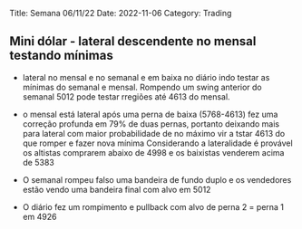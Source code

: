 Title: Semana 06/11/22
Date: 2022-11-06
Category: Trading

## Mini dólar - lateral descendente no mensal testando mínimas

* lateral no mensal e no semanal e em baixa no diário indo testar as mínimas do semanal e mensal. Rompendo um swing anterior do semanal 5012 pode testar rregiões até 4613 do mensal.

* o mensal está lateral após uma  perna de baixa (5768-4613) fez uma correção profunda em 79% de duas pernas, portanto deixando mais para lateral com maior probabilidade de no máximo vir a tstar  4613 do que romper e fazer nova mínima
Considerando a lateralidade é provável  os altistas comprarem abaixo de 4998
e os baixistas venderem acima de 5383

* O semanal rompeu falso uma bandeira de fundo duplo e os vendedores estão vendo uma bandeira final com alvo em 5012

* O diário fez um rompimento e pullback com alvo de perna 2 = perna 1 em 4926
